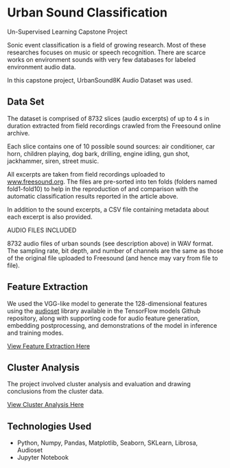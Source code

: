 # Urban Sound Classification
Un-Supervised Learning Capstone Project 

Sonic event classification is a field of growing research. Most of these researches focuses on music or speech recognition. There are scarce works on environment sounds with very few databases for labeled environment audio data.

In this capstone project, UrbanSound8K Audio Dataset was used. 


## Data Set

The dataset is comprised of 8732 slices (audio excerpts) of up to 4 s in duration extracted from field recordings crawled from the Freesound online archive.

Each slice contains one of 10 possible sound sources: air conditioner, car horn, children playing, dog bark, drilling, engine idling, gun shot, jackhammer, siren, street music.

All excerpts are taken from field recordings uploaded to www.freesound.org. The files are pre-sorted into ten folds (folders named fold1-fold10) to help in the reproduction of and comparison with the automatic classification results reported in the article above.

In addition to the sound excerpts, a CSV file containing metadata about each excerpt is also provided.

AUDIO FILES INCLUDED

8732 audio files of urban sounds (see description above) in WAV format. The sampling rate, bit depth, and number of channels are the same as those of the original file uploaded to Freesound (and hence may vary from file to file).

## Feature Extraction

We used the VGG-like model to generate the 128-dimensional features using the [audioset](https://github.com/tensorflow/models/tree/master/research/audioset/vggish) library available in the TensorFlow models Github repository, along with supporting code for audio feature generation, embedding postprocessing, and demonstrations of the model in inference and training modes.

[View Feature Extraction Here](https://github.com/rajinigurijala/Capstone4/blob/master/ExtractFeatures.ipynb)

## Cluster Analysis

The project involved cluster analysis and evaluation and drawing conclusions from the cluster data.

[View Cluster Analysis Here](https://github.com/rajinigurijala/Capstone4/blob/master/UrbanSoundUnsupervised.ipynb)

## Technologies Used
- Python, Numpy, Pandas, Matplotlib, Seaborn, SKLearn, Librosa, Audioset
- Jupyter Notebook
